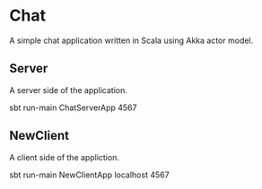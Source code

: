Chat
====

A simple chat application written in Scala using Akka actor model.

Server
------

A server side of the application.

sbt run-main ChatServerApp 4567

NewClient
---------

A client side of the appliction.

sbt run-main NewClientApp localhost 4567